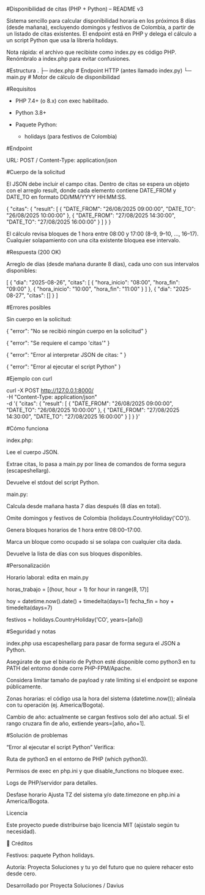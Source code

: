 #Disponibilidad de citas (PHP + Python) – README v3

Sistema sencillo para calcular disponibilidad horaria en los próximos 8 días (desde mañana), excluyendo domingos y festivos de Colombia, a partir de un listado de citas existentes.
El endpoint está en PHP y delega el cálculo a un script Python que usa la librería holidays.

Nota rápida: el archivo que recibiste como index.py es código PHP. Renómbralo a index.php para evitar confusiones.


#Estructura
.
├─ index.php       # Endpoint HTTP (antes llamado index.py)
└─ main.py         # Motor de cálculo de disponibilidad



#Requisitos

 - PHP 7.4+ (o 8.x) con exec habilitado.

 - Python 3.8+

 - Paquete Python:

    - holidays (para festivos de Colombia)


#Endpoint

URL: POST /
Content-Type: application/json


#Cuerpo de la solicitud

El JSON debe incluir el campo citas.
Dentro de citas se espera un objeto con el arreglo result, donde cada elemento contiene DATE_FROM y DATE_TO en formato DD/MM/YYYY HH:MM:SS.

{
  "citas": {
    "result": [
      {
        "DATE_FROM": "26/08/2025 09:00:00",
        "DATE_TO":   "26/08/2025 10:00:00"
      },
      {
        "DATE_FROM": "27/08/2025 14:30:00",
        "DATE_TO":   "27/08/2025 16:00:00"
      }
    ]
  }
}



El cálculo revisa bloques de 1 hora entre 08:00 y 17:00 (8–9, 9–10, …, 16–17).
Cualquier solapamiento con una cita existente bloquea ese intervalo.



#Respuesta (200 OK)

Arreglo de días (desde mañana durante 8 días), cada uno con sus intervalos disponibles:

[
  {
    "dia": "2025-08-26",
    "citas": [
      { "hora_inicio": "08:00", "hora_fin": "09:00" },
      { "hora_inicio": "10:00", "hora_fin": "11:00" }
    ]
  },
  {
    "dia": "2025-08-27",
    "citas": []
  }
]



#Errores posibles

Sin cuerpo en la solicitud:

{ "error": "No se recibió ningún cuerpo en la solicitud" }

{ "error": "Se requiere el campo 'citas'" }

{ "error": "Error al interpretar JSON de citas: <detalle>" }

{ "error": "Error al ejecutar el script Python" }


#Ejemplo con curl

curl -X POST http://127.0.0.1:8000/ \
  -H "Content-Type: application/json" \
  -d '{
    "citas": {
      "result": [
        { "DATE_FROM": "26/08/2025 09:00:00", "DATE_TO": "26/08/2025 10:00:00" },
        { "DATE_FROM": "27/08/2025 14:30:00", "DATE_TO": "27/08/2025 16:00:00" }
      ]
    }
  }'



#Cómo funciona

index.php:

Lee el cuerpo JSON.

Extrae citas, lo pasa a main.py por línea de comandos de forma segura (escapeshellarg).

Devuelve el stdout del script Python.

main.py:

Calcula desde mañana hasta 7 días después (8 días en total).

Omite domingos y festivos de Colombia (holidays.CountryHoliday('CO')).

Genera bloques horarios de 1 hora entre 08:00–17:00.

Marca un bloque como ocupado si se solapa con cualquier cita dada.

Devuelve la lista de días con sus bloques disponibles.




#Personalización

Horario laboral: edita en main.py

horas_trabajo = [(hour, hour + 1) for hour in range(8, 17)]


hoy = datetime.now().date() + timedelta(days=1)
fecha_fin = hoy + timedelta(days=7)

festivos = holidays.CountryHoliday('CO', years=[año])


#Seguridad y notas

index.php usa escapeshellarg para pasar de forma segura el JSON a Python.

Asegúrate de que el binario de Python esté disponible como python3 en tu PATH del entorno donde corre PHP-FPM/Apache.

Considera limitar tamaño de payload y rate limiting si el endpoint se expone públicamente.

Zonas horarias: el código usa la hora del sistema (datetime.now()); alinéala con tu operación (ej. America/Bogota).

Cambio de año: actualmente se cargan festivos solo del año actual. Si el rango cruzara fin de año, extiende years=[año, año+1].


#Solución de problemas

“Error al ejecutar el script Python”
Verifica:

Ruta de python3 en el entorno de PHP (which python3).

Permisos de exec en php.ini y que disable_functions no bloquee exec.

Logs de PHP/servidor para detalles.

Desfase horario
Ajusta TZ del sistema y/o date.timezone en php.ini a America/Bogota.






Licencia

Este proyecto puede distribuirse bajo licencia MIT (ajústalo según tu necesidad).




🙌 Créditos

Festivos: paquete Python holidays.

Autoría: Proyecta Soluciones y tu yo del futuro que no quiere rehacer esto desde cero.


Desarrollado por Proyecta Soluciones / Davius